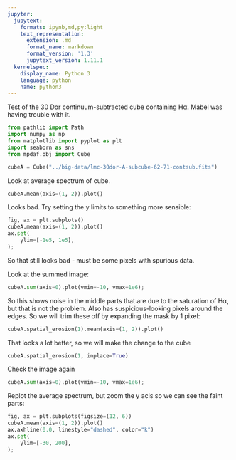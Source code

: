 ```yaml
---
jupyter:
  jupytext:
    formats: ipynb,md,py:light
    text_representation:
      extension: .md
      format_name: markdown
      format_version: '1.3'
      jupytext_version: 1.11.1
  kernelspec:
    display_name: Python 3
    language: python
    name: python3
---
```


Test of the 30 Dor continuum-subtracted cube containing Hα.  Mabel was having trouble with it.

```python
from pathlib import Path
import numpy as np
from matplotlib import pyplot as plt
import seaborn as sns
from mpdaf.obj import Cube
```

```python
cubeA = Cube("../big-data/lmc-30dor-A-subcube-62-71-contsub.fits")
```

Look at average spectrum of cube. 

```python
cubeA.mean(axis=(1, 2)).plot()
```

Looks bad.  Try setting the y limits to something more sensible:

```python
fig, ax = plt.subplots()
cubeA.mean(axis=(1, 2)).plot()
ax.set(
    ylim=[-1e5, 1e5],
);
```

So that still looks bad - must be some pixels with spurious data.

Look at the summed image:

```python
cubeA.sum(axis=0).plot(vmin=-10, vmax=1e6);
```

So this shows noise in the middle parts that are due to the saturation of Hα, but that is not the problem.  Also has suspicious-looking pixels around the edges. So we will trim these off by expanding the mask by 1 pixel:

```python
cubeA.spatial_erosion(1).mean(axis=(1, 2)).plot()
```

That looks a lot better, so we will make the change to the cube

```python
cubeA.spatial_erosion(1, inplace=True)
```

Check the image again

```python
cubeA.sum(axis=0).plot(vmin=-10, vmax=1e6);
```

Replot the average spectrum, but zoom the y acis so we can see the faint parts:

```python
fig, ax = plt.subplots(figsize=(12, 6))
cubeA.mean(axis=(1, 2)).plot()
ax.axhline(0.0, linestyle="dashed", color="k")
ax.set(
    ylim=[-30, 200],
);
```

```python

```
